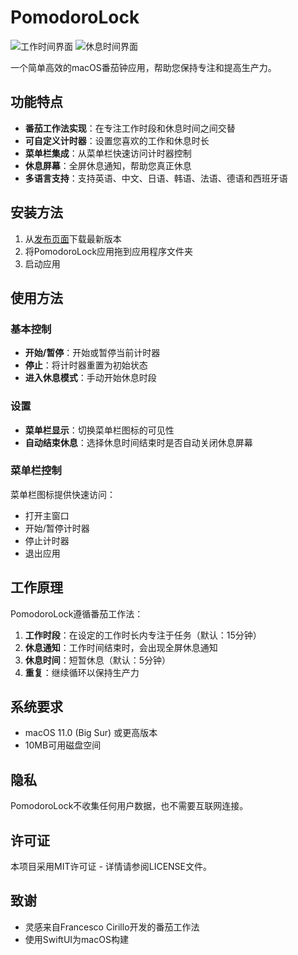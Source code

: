 # PomodoroLock

![工作时间界面](path/to/work_time_interface.png)
![休息时间界面](path/to/break_time_interface.png)

一个简单高效的macOS番茄钟应用，帮助您保持专注和提高生产力。

## 功能特点

- **番茄工作法实现**：在专注工作时段和休息时间之间交替
- **可自定义计时器**：设置您喜欢的工作和休息时长
- **菜单栏集成**：从菜单栏快速访问计时器控制
- **休息屏幕**：全屏休息通知，帮助您真正休息
- **多语言支持**：支持英语、中文、日语、韩语、法语、德语和西班牙语

## 安装方法

1. 从[发布页面](https://github.com/yourusername/PomodoroLock/releases)下载最新版本
2. 将PomodoroLock应用拖到应用程序文件夹
3. 启动应用

## 使用方法

### 基本控制

- **开始/暂停**：开始或暂停当前计时器
- **停止**：将计时器重置为初始状态
- **进入休息模式**：手动开始休息时段

### 设置

- **菜单栏显示**：切换菜单栏图标的可见性
- **自动结束休息**：选择休息时间结束时是否自动关闭休息屏幕

### 菜单栏控制

菜单栏图标提供快速访问：
- 打开主窗口
- 开始/暂停计时器
- 停止计时器
- 退出应用

## 工作原理

PomodoroLock遵循番茄工作法：

1. **工作时段**：在设定的工作时长内专注于任务（默认：15分钟）
2. **休息通知**：工作时间结束时，会出现全屏休息通知
3. **休息时间**：短暂休息（默认：5分钟）
4. **重复**：继续循环以保持生产力

## 系统要求

- macOS 11.0 (Big Sur) 或更高版本
- 10MB可用磁盘空间

## 隐私

PomodoroLock不收集任何用户数据，也不需要互联网连接。

## 许可证

本项目采用MIT许可证 - 详情请参阅LICENSE文件。

## 致谢

- 灵感来自Francesco Cirillo开发的番茄工作法
- 使用SwiftUI为macOS构建